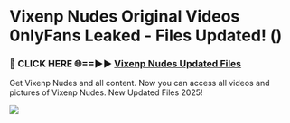 # Vixenp Nudes Original Videos 0nlyFans Leaked - Files Updated! ()

<h3>🔴 CLICK HERE 🌐==►► <a href="https://tinyurl.com/2p9ay9w9" rel="nofollow">Vixenp Nudes Updated Files</a></h3>

Get Vixenp Nudes and all content. Now you can access all videos and pictures of Vixenp Nudes. New Updated Files 2025!

[![](https://i.imgur.com/KQgVmj3.gif)](https://tinyurl.com/2p9ay9w9)
